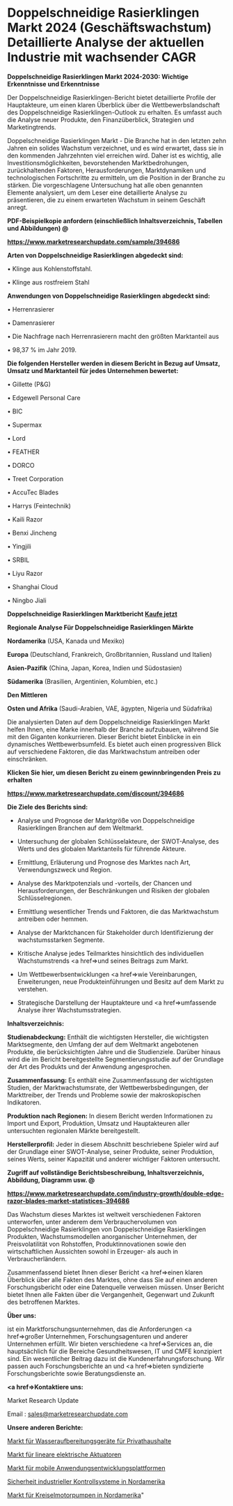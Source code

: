 # Doppelschneidige Rasierklingen Markt 2024 (Geschäftswachstum) Detaillierte Analyse der aktuellen Industrie mit wachsender CAGR

<strong>Doppelschneidige Rasierklingen Markt 2024-2030: Wichtige Erkenntnisse und Erkenntnisse</strong>

Der Doppelschneidige Rasierklingen-Bericht bietet detaillierte Profile der Hauptakteure, um einen klaren Überblick über die Wettbewerbslandschaft des Doppelschneidige Rasierklingen-Outlook zu erhalten. Es umfasst auch die Analyse neuer Produkte, den Finanzüberblick, Strategien und Marketingtrends.

Doppelschneidige Rasierklingen Markt - Die Branche hat in den letzten zehn Jahren ein solides Wachstum verzeichnet, und es wird erwartet, dass sie in den kommenden Jahrzehnten viel erreichen wird. Daher ist es wichtig, alle Investitionsmöglichkeiten, bevorstehenden Marktbedrohungen, zurückhaltenden Faktoren, Herausforderungen, Marktdynamiken und technologischen Fortschritte zu ermitteln, um die Position in der Branche zu stärken. Die vorgeschlagene Untersuchung hat alle oben genannten Elemente analysiert, um dem Leser eine detaillierte Analyse zu präsentieren, die zu einem erwarteten Wachstum in seinem Geschäft anregt.



<strong><b>PDF-Beispielkopie anfordern (einschließlich Inhaltsverzeichnis, Tabellen und Abbildungen) @ </b></strong>

<strong><a href=https://www.marketresearchupdate.com/sample/394686>

<strong>https://www.marketresearchupdate.com/sample/394686</u></a></strong></strong>



<strong>Arten von Doppelschneidige Rasierklingen abgedeckt sind:</strong>

• Klinge aus Kohlenstoffstahl.

• Klinge aus rostfreiem Stahl



<strong>Anwendungen von Doppelschneidige Rasierklingen abgedeckt sind:</strong>

• Herrenrasierer

• Damenrasierer

• Die Nachfrage nach Herrenrasierern macht den größten Marktanteil aus

• 98,37 % im Jahr 2019.



<strong>Die folgenden Hersteller werden in diesem Bericht in Bezug auf Umsatz, Umsatz und Marktanteil für jedes Unternehmen bewertet:</strong>

• Gillette (P&G)

• Edgewell Personal Care

• BIC

• Supermax

• Lord

• FEATHER

• DORCO

• Treet Corporation

• AccuTec Blades

• Harrys (Feintechnik)

• Kaili Razor

• Benxi Jincheng

• Yingjili

• SRBIL

• Liyu Razor

• Shanghai Cloud

• Ningbo Jiali



<strong>Doppelschneidige Rasierklingen Marktbericht <a href=https://www.marketresearchupdate.com/buynow/394686>Kaufe jetzt</a></strong>



<strong>Regionale Analyse Für Doppelschneidige Rasierklingen Märkte</strong>



<strong>Nordamerika</strong> (USA, Kanada und Mexiko)



<strong>Europa</strong> (Deutschland, Frankreich, Großbritannien, Russland und Italien)



<strong>Asien-Pazifik</strong> (China, Japan, Korea, Indien und Südostasien)



<strong>Südamerika</strong> (Brasilien, Argentinien, Kolumbien, etc.)



<strong>Den Mittleren</strong> 

<strong>Osten und Afrika</strong> (Saudi-Arabien, VAE, ägypten, Nigeria und Südafrika)

Die analysierten Daten auf dem Doppelschneidige Rasierklingen Markt helfen Ihnen, eine Marke innerhalb der Branche aufzubauen, während Sie mit den Giganten konkurrieren. Dieser Bericht bietet Einblicke in ein dynamisches Wettbewerbsumfeld. Es bietet auch einen progressiven Blick auf verschiedene Faktoren, die das Marktwachstum antreiben oder einschränken.



<strong>Klicken Sie hier, um diesen Bericht zu einem gewinnbringenden Preis zu erhalten
</strong>

<strong><a href=https://www.marketresearchupdate.com/discount/394686>https://www.marketresearchupdate.com/discount/394686</b></u></strong></a>



<strong>Die Ziele des Berichts sind:</strong>

- Analyse und Prognose der Marktgröße von Doppelschneidige Rasierklingen Branchen auf dem Weltmarkt.

- Untersuchung der globalen Schlüsselakteure, der SWOT-Analyse, des Werts und des globalen Marktanteils für führende Akteure.

- Ermittlung, Erläuterung und Prognose des Marktes nach Art, Verwendungszweck und Region.

- Analyse des Marktpotenzials und -vorteils, der Chancen und Herausforderungen, der Beschränkungen und Risiken der globalen Schlüsselregionen.

- Ermittlung wesentlicher Trends und Faktoren, die das Marktwachstum antreiben oder hemmen.

- Analyse der Marktchancen für Stakeholder durch Identifizierung der wachstumsstarken Segmente.

- Kritische Analyse jedes Teilmarktes hinsichtlich des individuellen Wachstumstrends <a href=>und</a> seines Beitrags zum Markt.

- Um Wettbewerbsentwicklungen <a href=>wie</a> Vereinbarungen, Erweiterungen, neue Produkteinführungen und Besitz auf dem Markt zu verstehen.

- Strategische Darstellung der Hauptakteure und <a href=>umfas</a>sende Analyse ihrer Wachstumsstrategien.



<strong>Inhaltsverzeichnis:</strong>



<strong>Studienabdeckung:</strong> Enthält die wichtigsten Hersteller, die wichtigsten Marktsegmente, den Umfang der auf dem Weltmarkt angebotenen Produkte, die berücksichtigten Jahre und die Studienziele. Darüber hinaus wird die im Bericht bereitgestellte Segmentierungsstudie auf der Grundlage der Art des Produkts und der Anwendung angesprochen.



<strong>Zusammenfassung:</strong> Es enthält eine Zusammenfassung der wichtigsten Studien, der Marktwachstumsrate, der Wettbewerbsbedingungen, der Markttreiber, der Trends und Probleme sowie der makroskopischen Indikatoren.



<strong>Produktion nach Regionen:</strong> In diesem Bericht werden Informationen zu Import und Export, Produktion, Umsatz und Hauptakteuren aller untersuchten regionalen Märkte bereitgestellt.



<strong>Herstellerprofil:</strong> Jeder in diesem Abschnitt beschriebene Spieler wird auf der Grundlage einer SWOT-Analyse, seiner Produkte, seiner Produktion, seines Werts, seiner Kapazität und anderer wichtiger Faktoren untersucht.



<strong><b>Zugriff auf vollständige Berichtsbeschreibung, Inhaltsverzeichnis, Abbildung, Diagramm usw. @ </b></strong>

<strong><a href=https://www.marketresearchupdate.com/industry-growth/double-edge-razor-blades-market-statistices-394686>https://www.marketresearchupdate.com/industry-growth/double-edge-razor-blades-market-statistices-394686</a></strong>

Das Wachstum dieses Marktes ist weltweit verschiedenen Faktoren unterworfen, unter anderem dem Verbrauchervolumen von Doppelschneidige Rasierklingen von Doppelschneidige Rasierklingen Produkten, Wachstumsmodellen anorganischer Unternehmen, der Preisvolatilität von Rohstoffen, Produktinnovationen sowie den wirtschaftlichen Aussichten sowohl in Erzeuger- als auch in Verbraucherländern.

Zusammenfassend bietet Ihnen dieser Bericht <a href=>einen</a> klaren Überblick über alle Fakten des Marktes, ohne dass Sie auf einen anderen Forschungsbericht oder eine Datenquelle verweisen müssen. Unser Bericht bietet Ihnen alle Fakten über die Vergangenheit, Gegenwart und Zukunft des betroffenen Marktes.



<strong>Über uns:</strong>

 ist ein Marktforschungsunternehmen, das die Anforderungen <a href=>großer</a> Unternehmen, Forschungsagenturen und anderer Unternehmen erfüllt. Wir bieten verschiedene <a href=>Services</a> an, die hauptsächlich für die Bereiche Gesundheitswesen, IT und CMFE konzipiert sind. Ein wesentlicher Beitrag dazu ist die Kundenerfahrungsforschung. Wir passen auch Forschungsberichte an und <a href=>bieten</a> syndizierte Forschungsberichte sowie Beratungsdienste an.



<strong><a href=>Kontaktiere uns:</a></strong>

Market Research Update

Email : sales@marketresearchupdate.com



<strong>Unsere anderen Berichte:</strong>

<a href=https://www.linkedin.com/pulse/residential-water-treatment-equipment-market>Markt für Wasseraufbereitungsgeräte für Privathaushalte</a>

<a href=https://www.linkedin.com/pulse/linear-electric-actuator-market-size-industry>Markt für lineare elektrische Aktuatoren</a>

<a href=https://www.linkedin.com/pulse/mobile-application-development-platforms-market-2023-analysis>Markt für mobile Anwendungsentwicklungsplattformen</a>

<a href=https://www.linkedin.com/pulse/north-america-industrial-control-systems-security>Sicherheit industrieller Kontrollsysteme in Nordamerika</a>

<a href=https://www.linkedin.com/pulse/north-america-centrifugal-engine-driven-pumps-market-2023>Markt für Kreiselmotorpumpen in Nordamerika</a>"

